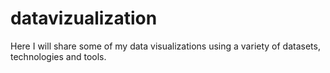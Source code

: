 # datavizualization
Here I will share some of my data visualizations using a variety of datasets, technologies and tools.
